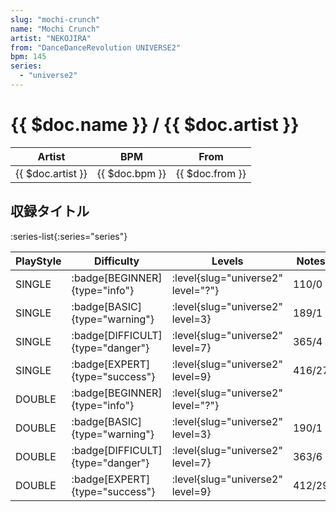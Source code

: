 ```yaml
---
slug: "mochi-crunch"
name: "Mochi Crunch"
artist: "NEKOJIRA"
from: "DanceDanceRevolution UNIVERSE2"
bpm: 145
series:
  - "universe2"
---
```


# {{ $doc.name }} / {{ $doc.artist }}

|Artist|BPM|From|
|------|---|----|
|{{ $doc.artist }}|{{ $doc.bpm }}|{{ $doc.from }}|

## 収録タイトル

:series-list{:series="series"}

|PlayStyle|Difficulty|Levels|Notes|Movie|
|---------|----------|------|-----|-----|
|SINGLE| :badge[BEGINNER]{type="info"}|<div class="field is-grouped is-grouped-multiline"> :level{slug="universe2" level="?"}</div>|110/0||
|SINGLE| :badge[BASIC]{type="warning"}|<div class="field is-grouped is-grouped-multiline"> :level{slug="universe2" level=3}</div>|189/1||
|SINGLE| :badge[DIFFICULT]{type="danger"}|<div class="field is-grouped is-grouped-multiline"> :level{slug="universe2" level=7}</div>|365/4||
|SINGLE| :badge[EXPERT]{type="success"}|<div class="field is-grouped is-grouped-multiline"> :level{slug="universe2" level=9}</div>|416/27||
|DOUBLE| :badge[BEGINNER]{type="info"}|<div class="field is-grouped is-grouped-multiline"> :level{slug="universe2" level="?"}</div>|||
|DOUBLE| :badge[BASIC]{type="warning"}|<div class="field is-grouped is-grouped-multiline"> :level{slug="universe2" level=3}</div>|190/1||
|DOUBLE| :badge[DIFFICULT]{type="danger"}|<div class="field is-grouped is-grouped-multiline"> :level{slug="universe2" level=7}</div>|363/6||
|DOUBLE| :badge[EXPERT]{type="success"}|<div class="field is-grouped is-grouped-multiline"> :level{slug="universe2" level=9}</div>|412/29||
